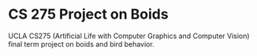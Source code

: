 # CS 275 Project on Boids
 UCLA CS275 (Artificial Life with Computer Graphics and Computer Vision) final term project on boids and bird behavior. 
